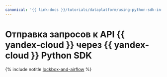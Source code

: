 ```yaml
---
canonical: '{{ link-docs }}/tutorials/dataplatform/using-python-sdk-in-airflow'
---
```


# Отправка запросов к API {{ yandex-cloud }} через {{ yandex-cloud }} Python SDK

{% include notitle [lockbox-and-airflow](../../_tutorials/dataplatform/using-python-sdk-in-airflow.md) %}
